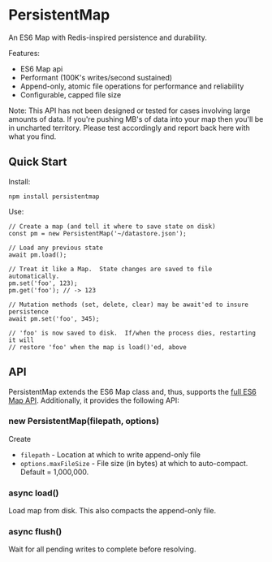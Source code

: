 # PersistentMap

An ES6 Map with Redis-inspired persistence and durability.

Features:
  * ES6 Map api
  * Performant (100K's writes/second sustained)
  * Append-only, atomic file operations for performance and reliability
  * Configurable, capped file size

Note: This API has not been designed or tested for cases involving large amounts
of data.  If you're pushing MB's of data into your map then you'll be in uncharted
territory.  Please test accordingly and report back here with what you find.

## Quick Start

Install:

```
npm install persistentmap
```

Use:
```
// Create a map (and tell it where to save state on disk)
const pm = new PersistentMap('~/datastore.json');

// Load any previous state
await pm.load();

// Treat it like a Map.  State changes are saved to file automatically.
pm.set('foo', 123);
pm.get('foo'); // -> 123

// Mutation methods (set, delete, clear) may be await'ed to insure persistence
await pm.set('foo', 345);

// 'foo' is now saved to disk.  If/when the process dies, restarting it will
// restore 'foo' when the map is load()'ed, above
```

## API

PersistentMap extends the ES6 Map class and, thus, supports the [full ES6 Map
API](https://developer.mozilla.org/en-US/docs/Web/JavaScript/Reference/Global_Objects/Map).  Additionally, it provides the following API:

### new PersistentMap(filepath, options)

Create

* `filepath` - Location at which to write append-only file
* `options.maxFileSize` - File size (in bytes) at which to auto-compact. Default = 1,000,000.

### async load()

Load map from disk.  This also compacts the append-only file.

### async flush()

Wait for all pending writes to complete before resolving.
